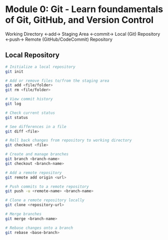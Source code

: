
# Module 0: Git - Learn foundamentals of Git, GitHub, and Version Control

Working Directory <-add-> Staging Area <-commit-> Local (Git) Repository <-push-> Remote (GitHub/CodeCommit) Repository

## Local Repository

```sh
# Initialize a local repository
git init

# Add or remove files to/from the staging area
git add <file/folder>
git rm <file/folder>

# View commit history
git log

# Check current status
git status

# See differences in a file
git diff <file>

# Roll back changes from repository to working directory
git checkout <file>

# Create and manage branches
git branch <branch-name>
git checkout <branch-name>

# Add a remote repository
git remote add origin <url>

# Push commits to a remote repository
git push -u <remote-name> <branch-name>

# Clone a remote repository locally
git clone <repository-url>

# Merge branches
git merge <branch-name>

# Rebase changes onto a branch
git rebase <base-branch>





